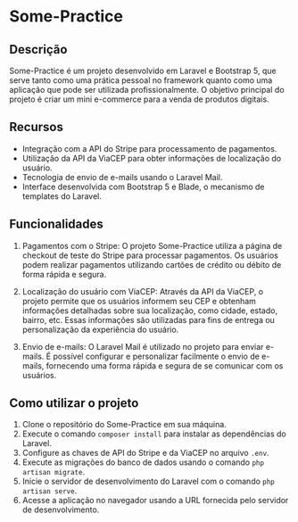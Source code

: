 # Some-Practice

## Descrição
Some-Practice é um projeto desenvolvido em Laravel e Bootstrap 5, que serve tanto como uma prática pessoal no framework quanto como uma aplicação que pode ser utilizada profissionalmente. O objetivo principal do projeto é criar um mini e-commerce para a venda de produtos digitais.

## Recursos
- Integração com a API do Stripe para processamento de pagamentos.
- Utilização da API da ViaCEP para obter informações de localização do usuário.
- Tecnologia de envio de e-mails usando o Laravel Mail.
- Interface desenvolvida com Bootstrap 5 e Blade, o mecanismo de templates do Laravel.

## Funcionalidades
1. Pagamentos com o Stripe: O projeto Some-Practice utiliza a página de checkout de teste do Stripe para processar pagamentos. Os usuários podem realizar pagamentos utilizando cartões de crédito ou débito de forma rápida e segura.

2. Localização do usuário com ViaCEP: Através da API da ViaCEP, o projeto permite que os usuários informem seu CEP e obtenham informações detalhadas sobre sua localização, como cidade, estado, bairro, etc. Essas informações são utilizadas para fins de entrega ou personalização da experiência do usuário.

3. Envio de e-mails: O Laravel Mail é utilizado no projeto para enviar e-mails. É possível configurar e personalizar facilmente o envio de e-mails, fornecendo uma forma rápida e segura de se comunicar com os usuários.

## Como utilizar o projeto
1. Clone o repositório do Some-Practice em sua máquina.
2. Execute o comando `composer install` para instalar as dependências do Laravel.
3. Configure as chaves de API do Stripe e da ViaCEP no arquivo `.env`.
4. Execute as migrações do banco de dados usando o comando `php artisan migrate`.
5. Inicie o servidor de desenvolvimento do Laravel com o comando `php artisan serve`.
6. Acesse a aplicação no navegador usando a URL fornecida pelo servidor de desenvolvimento.

